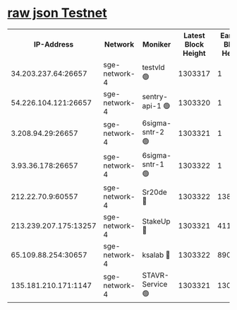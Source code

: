 
[raw json Testnet](https://rpc-check.sget.stavr.tech/sget/rpc-sget-result.json)
=


<table><tr><th>IP-Address</th><th>Network</th><th>Moniker</th><th>Latest Block Height</th><th>Earliest Block Height</th><th>Catching Up</th><th>Tx Index</th><th>Voting Power</th><th>Scan Time</th></tr><tr><td>34.203.237.64:26657</td><td>sge-network-4</td><td>testvld 🟢</td><td>1303317</td><td>1</td><td>False</td><td>on</td><td>0</td><td>2024-01-28T03:55:58.534003299UTC</td></tr><tr><td>54.226.104.121:26657</td><td>sge-network-4</td><td>sentry-api-1 🟢</td><td>1303320</td><td>1</td><td>False</td><td>on</td><td>0</td><td>2024-01-28T03:56:13.461080981UTC</td></tr><tr><td>3.208.94.29:26657</td><td>sge-network-4</td><td>6sigma-sntr-2 🟢</td><td>1303321</td><td>1</td><td>False</td><td>on</td><td>0</td><td>2024-01-28T03:56:23.725528669UTC</td></tr><tr><td>3.93.36.178:26657</td><td>sge-network-4</td><td>6sigma-sntr-1 🟢</td><td>1303322</td><td>1</td><td>False</td><td>on</td><td>0</td><td>2024-01-28T03:56:26.427094999UTC</td></tr><tr><td>212.22.70.9:60557</td><td>sge-network-4</td><td>Sr20de 🔴</td><td>1303322</td><td>138001</td><td>False</td><td>on</td><td>104</td><td>2024-01-28T03:56:29.261647460UTC</td></tr><tr><td>213.239.207.175:13257</td><td>sge-network-4</td><td>StakeUp 🔴</td><td>1303321</td><td>411001</td><td>False</td><td>off</td><td>100</td><td>2024-01-28T03:56:22.724616606UTC</td></tr><tr><td>65.109.88.254:30657</td><td>sge-network-4</td><td>ksalab 🔴</td><td>1303322</td><td>890001</td><td>False</td><td>off</td><td>1148</td><td>2024-01-28T03:56:26.832925238UTC</td></tr><tr><td>135.181.210.171:1147</td><td>sge-network-4</td><td>STAVR-Service 🟢</td><td>1303321</td><td>1300001</td><td>False</td><td>on</td><td>0</td><td>2024-01-28T03:56:23.096864028UTC</td></tr></table>
